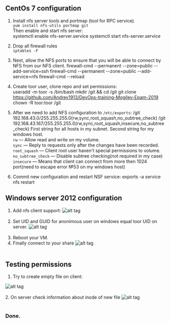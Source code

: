## CentOs 7 configuration
1. Install nfs server tools and portmap (tool for RPC service).</br>
  `yum install nfs-utils portmap git`</br>
Then enable and start nfs server:</br>
        systemctl enable nfs-server.service
        systemctl start nfs-server.service
2. Drop all firewall rules</br>
`iptables -F`
3. Next, allow the NFS ports to ensure that you will be able to connect by NFS from our NFS client.
        firewall-cmd --permanent --zone=public --add-service=ssh
        firewall-cmd --permanent --zone=public --add-service=nfs
        firewall-cmd --reload
4. Create toor user, clone repo and set permissions:</br>
        useradd -m toor -s /bin/bash
        mkdir /git && cd /git
        git clone https://github.com/Andrey1913/DevOps-training-Mogilev-Epam-2019
        chown -R toor:toor /git
5. After we need to add NFS configuration to `/etc/exports`:
        /git 192.168.43.0/255.255.255.0(rw,sync,root_squash,no_subtree_check)
        /git 192.168.43.167/255.255.255.0(rw,sync,root_squash,insecure,no_subtree_check)
First string for all hosts in my subnet. Second string for my windows host.</br>
`rw` — Allow read and write on my volume.</br>
`sync` — Reply to requests only after the changes have been recorded.</br>
`root_squash` — Client root user haven't special permissions to volume.</br>
`no_subtree_check` — Disable subtree checking(not required in my case)</br>
`insecure` — Means that client can connect from more then 1024 port(need to escape error №53 on my windows host)</br>

6. Commit new configuration and restart NSF service:
        exports -a
        service nfs restart

## Windows server 2012 configuration

1. Add nfs client support:
![alt tag](https://pp.userapi.com/c847218/v847218782/1899fa/3U5MmrFUJIo.jpg)</br></br>
2. Set UID and GUID for anonimous user on windows equal toor UID on server.
![alt tag](https://pp.userapi.com/c845522/v845522782/18d408/6V9HMebThOM.jpg)</br></br>
3. Reboot your VM.</br>
4. Finally connect to your share
![alt tag](https://pp.userapi.com/c846021/v846021782/184858/ya6eAjy6f1s.jpg)</br></br>

## Testing permissions
1. Try to create empty file on client:

![alt tag](https://pp.userapi.com/c846021/v846021453/184d9f/60Lx8TGrpGU.jpg)</br></br>
2. On server check information about inode of new file
![alt tag](https://pp.userapi.com/c851324/v851324254/9f27e/0IGrs-NC8QA.jpg)</br></br>

### Done.
